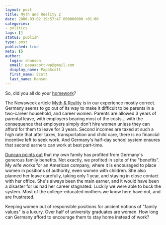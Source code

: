 ```yaml
---
layout: post
title: Myth and Reality 2
date: 2006-03-02 19:57:47.000000000 +01:00
categories:
- politics
tags: []
status: publish
type: post
published: true
meta: {}
author:
  login: shanson
  email: papascott-wp@gmail.com
  display_name: PapaScott
  first_name: Scott
  last_name: Hanson
---
```

<p>So, did you all do your <a href="/archives/2006/02/28/myth-and-reality/" title="PapaScott &raquo; Blog Archive &raquo; Myth and Reality">homework</a>? </p>
<p>The Newsweek article <a href="http://www.msnbc.msn.com/id/11435567/site/newsweek/" title="Myth and Reality - World Business- Newsweek International Editions - MSNBC.com"> Myth &amp; Reality</a> is in our experience mostly correct. Germany seems to go out of its way to make it difficult to be parents in a two-career household, and career women. Parents are allowed 3 years of parental leave, with employers bearing most of the costs... with the consequence that employers simply don't hire women unless they can afford for them to leave for 3 years. Second incomes are taxed at such a high rate that after taxes, transportation and child care, there is no financial incentive left to seek work. And Germany's half-day school system ensures that second earners can work at best part-time. </p>
<p><a href="/archives/2006/02/28/myth-and-reality/#comment-2421">Duncan points out</a> that my own family has profited from Germany's generous family benefits. Not exactly, we profited in spite of the "benefits". My wife works for an American company, where it is encouraged to place women in positions of authority, even women with children. She also planned her leave carefully, taking only 1 year, and staying in close contact with her office. She's always been the main earner, and it would have been a disaster for us had her career stagnated. Luckily we were able to buck the system. Most of the college-educated mothers we know here have not, and are frustrated.</p>
<p>Keeping women out of responsible positions for ancient notions of "family values" is a luxury. Over half of university graduates are women. How long can Germany afford to encourage them to stay home instead of work?</p>
